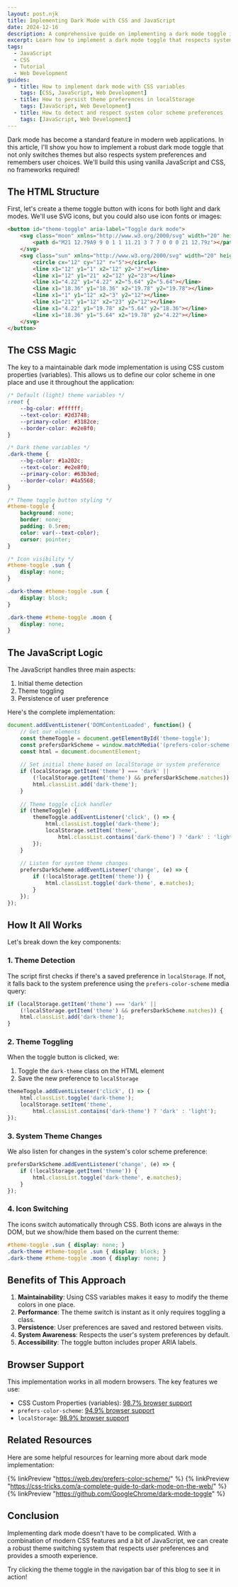 ```yaml
---
layout: post.njk
title: Implementing Dark Mode with CSS and JavaScript
date: 2024-12-16
description: A comprehensive guide on implementing a dark mode toggle in your web application, complete with system preference detection and persistent settings.
excerpt: Learn how to implement a dark mode toggle that respects system preferences, persists user choices, and smoothly transitions between themes.
tags: 
  - JavaScript
  - CSS
  - Tutorial
  - Web Development
guides:
  - title: How to implement dark mode with CSS variables
    tags: [CSS, JavaScript, Web Development]
  - title: How to persist theme preferences in localStorage
    tags: [JavaScript, Web Development]
  - title: How to detect and respect system color scheme preferences
    tags: [JavaScript, Web Development]
---
```


Dark mode has become a standard feature in modern web applications. In this article, I'll show you how to implement a robust dark mode toggle that not only switches themes but also respects system preferences and remembers user choices. We'll build this using vanilla JavaScript and CSS, no frameworks required!

## The HTML Structure

First, let's create a theme toggle button with icons for both light and dark modes. We'll use SVG icons, but you could also use icon fonts or images:

```html
<button id="theme-toggle" aria-label="Toggle dark mode">
    <svg class="moon" xmlns="http://www.w3.org/2000/svg" width="20" height="20" viewBox="0 0 24 24">
        <path d="M21 12.79A9 9 0 1 1 11.21 3 7 7 0 0 0 21 12.79z"></path>
    </svg>
    <svg class="sun" xmlns="http://www.w3.org/2000/svg" width="20" height="20" viewBox="0 0 24 24">
        <circle cx="12" cy="12" r="5"></circle>
        <line x1="12" y1="1" x2="12" y2="3"></line>
        <line x1="12" y1="21" x2="12" y2="23"></line>
        <line x1="4.22" y1="4.22" x2="5.64" y2="5.64"></line>
        <line x1="18.36" y1="18.36" x2="19.78" y2="19.78"></line>
        <line x1="1" y1="12" x2="3" y2="12"></line>
        <line x1="21" y1="12" x2="23" y2="12"></line>
        <line x1="4.22" y1="19.78" x2="5.64" y2="18.36"></line>
        <line x1="18.36" y1="5.64" x2="19.78" y2="4.22"></line>
    </svg>
</button>
```

## The CSS Magic

The key to a maintainable dark mode implementation is using CSS custom properties (variables). This allows us to define our color scheme in one place and use it throughout the application:

```css
/* Default (light) theme variables */
:root {
    --bg-color: #ffffff;
    --text-color: #2d3748;
    --primary-color: #3182ce;
    --border-color: #e2e8f0;
}

/* Dark theme variables */
.dark-theme {
    --bg-color: #1a202c;
    --text-color: #e2e8f0;
    --primary-color: #63b3ed;
    --border-color: #4a5568;
}

/* Theme toggle button styling */
#theme-toggle {
    background: none;
    border: none;
    padding: 0.5rem;
    color: var(--text-color);
    cursor: pointer;
}

/* Icon visibility */
#theme-toggle .sun {
    display: none;
}

.dark-theme #theme-toggle .sun {
    display: block;
}

.dark-theme #theme-toggle .moon {
    display: none;
}
```

## The JavaScript Logic

The JavaScript handles three main aspects:
1. Initial theme detection
2. Theme toggling
3. Persistence of user preference

Here's the complete implementation:

```javascript
document.addEventListener('DOMContentLoaded', function() {
    // Get our elements
    const themeToggle = document.getElementById('theme-toggle');
    const prefersDarkScheme = window.matchMedia('(prefers-color-scheme: dark)');
    const html = document.documentElement;
    
    // Set initial theme based on localStorage or system preference
    if (localStorage.getItem('theme') === 'dark' || 
        (!localStorage.getItem('theme') && prefersDarkScheme.matches)) {
        html.classList.add('dark-theme');
    }
    
    // Theme toggle click handler
    if (themeToggle) {
        themeToggle.addEventListener('click', () => {
            html.classList.toggle('dark-theme');
            localStorage.setItem('theme', 
                html.classList.contains('dark-theme') ? 'dark' : 'light');
        });
    }
    
    // Listen for system theme changes
    prefersDarkScheme.addEventListener('change', (e) => {
        if (!localStorage.getItem('theme')) {
            html.classList.toggle('dark-theme', e.matches);
        }
    });
});
```

## How It All Works

Let's break down the key components:

### 1. Theme Detection
The script first checks if there's a saved preference in `localStorage`. If not, it falls back to the system preference using the `prefers-color-scheme` media query:

```javascript
if (localStorage.getItem('theme') === 'dark' || 
    (!localStorage.getItem('theme') && prefersDarkScheme.matches)) {
    html.classList.add('dark-theme');
}
```

### 2. Theme Toggling
When the toggle button is clicked, we:
1. Toggle the `dark-theme` class on the HTML element
2. Save the new preference to `localStorage`

```javascript
themeToggle.addEventListener('click', () => {
    html.classList.toggle('dark-theme');
    localStorage.setItem('theme', 
        html.classList.contains('dark-theme') ? 'dark' : 'light');
});
```

### 3. System Theme Changes
We also listen for changes in the system's color scheme preference:

```javascript
prefersDarkScheme.addEventListener('change', (e) => {
    if (!localStorage.getItem('theme')) {
        html.classList.toggle('dark-theme', e.matches);
    }
});
```

### 4. Icon Switching
The icons switch automatically through CSS. Both icons are always in the DOM, but we show/hide them based on the current theme:

```css
#theme-toggle .sun { display: none; }
.dark-theme #theme-toggle .sun { display: block; }
.dark-theme #theme-toggle .moon { display: none; }
```

## Benefits of This Approach

1. **Maintainability**: Using CSS variables makes it easy to modify the theme colors in one place.
2. **Performance**: The theme switch is instant as it only requires toggling a class.
3. **Persistence**: User preferences are saved and restored between visits.
4. **System Awareness**: Respects the user's system preferences by default.
5. **Accessibility**: The toggle button includes proper ARIA labels.

## Browser Support

This implementation works in all modern browsers. The key features we use:
- CSS Custom Properties (variables): [98.7% browser support](https://caniuse.com/css-variables)
- `prefers-color-scheme`: [94.9% browser support](https://caniuse.com/prefers-color-scheme)
- `localStorage`: [98.9% browser support](https://caniuse.com/namevalue-storage)

## Related Resources

Here are some helpful resources for learning more about dark mode implementation:

{% linkPreview "https://web.dev/prefers-color-scheme/" %}
{% linkPreview "https://css-tricks.com/a-complete-guide-to-dark-mode-on-the-web/" %}
{% linkPreview "https://github.com/GoogleChrome/dark-mode-toggle" %}

## Conclusion

Implementing dark mode doesn't have to be complicated. With a combination of modern CSS features and a bit of JavaScript, we can create a robust theme switching system that respects user preferences and provides a smooth experience.

Try clicking the theme toggle in the navigation bar of this blog to see it in action!
